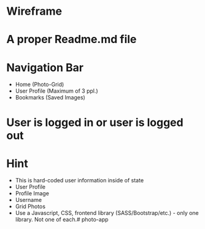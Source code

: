 # Wireframe 

# A proper Readme.md file 

# Navigation Bar
* Home (Photo-Grid)
* User Profile (Maximum of 3 ppl.)
* Bookmarks (Saved Images)

# User is logged in or user is logged out

# Hint
* This is hard-coded user information inside of state
* User Profile
* Profile Image
* Username
* Grid Photos
* Use a Javascript, CSS, frontend library  (SASS/Bootstrap/etc.) - only one library. Not one of each.# photo-app
